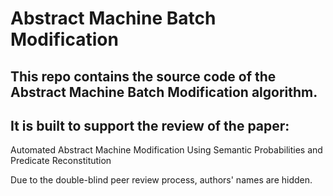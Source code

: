 # Abstract Machine Batch Modification


## This repo contains the source code of the Abstract Machine Batch Modification algorithm.

## It is built to support the review of the paper: 

Automated Abstract Machine Modification Using Semantic Probabilities and Predicate Reconstitution

Due to the double-blind peer review process, authors' names are hidden. 
